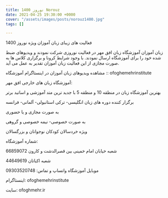 ```yaml
---
title: نوروز 1400 Norouz
date: 2021-04-25 19:30:00 +0000
cover: "/assets/images/posts/norouz1400.jpg"
tags: []

---
```

فعالیت های زیبای زبان آموزان ویژه نوروز 1400

زبان آموزان آموزشگاه زبان افق مهر در فعالیت نوروزی شرکت نمودند و ویدیوهای ضبط شده خود را برای آموزشگاه ارسال نمودند. با وجود شرایط کرونا و برگزاری کلاس ها به صورت مجازی از این فعالیت زبان آموزان تقدیر به عمل می آید. 

مشاهده ویدیوهای زبان آموزان در اینستاگرام آموزشگاه :: ofoghemehrinstitute

آموزشگاه زبان های خارجی افق مهر:

بهترین آموزشگاه زبان در منطقه 10 و منطقه 5 با جدید ترین متد آموزشی و اساتید برتر

برگزار کننده دوره های زبان انگلیسی- ترکی استانبولی- آلمانی- فرانسه

به صورت مجازی و یا حضوری

به صورت خصوصی- نیمه خصوصی و گروهی

ویژه خردسالان کودکان نوجوانان و بزرگسالان

شماره آموزشگاه:

شعبه خیابان امام خمینی بین قصرالدشت و کارون 66859072

شعبه اکباتان 44649619

موبایل آموزشگاه واتساپ و تماس: 09303520748

اینستاگرام: ofoghemehrinstitute

سایت: ofoghmehr.ir